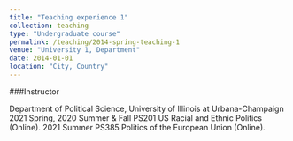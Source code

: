 ```yaml
---
title: "Teaching experience 1"
collection: teaching
type: "Undergraduate course"
permalink: /teaching/2014-spring-teaching-1
venue: "University 1, Department"
date: 2014-01-01
location: "City, Country"
---
```


###Instructor

Department of Political Science, University of Illinois at Urbana-Champaign
2021 Spring, 2020 Summer & Fall PS201 US Racial and Ethnic Politics (Online). 2021 Summer PS385 Politics of the European Union (Online).

